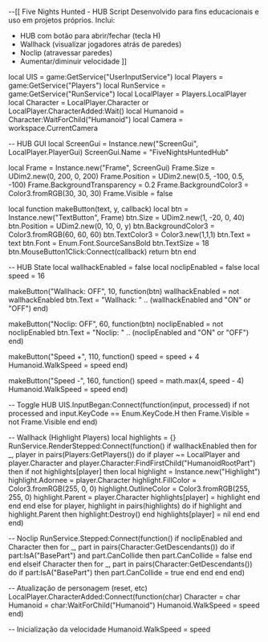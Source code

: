--[[ Five Nights Hunted - HUB Script
Desenvolvido para fins educacionais e uso em projetos próprios.
Inclui:
- HUB com botão para abrir/fechar (tecla H)
- Wallhack (visualizar jogadores atrás de paredes)
- Noclip (atravessar paredes)
- Aumentar/diminuir velocidade
]]

local UIS = game:GetService("UserInputService")
local Players = game:GetService("Players")
local RunService = game:GetService("RunService")
local LocalPlayer = Players.LocalPlayer
local Character = LocalPlayer.Character or LocalPlayer.CharacterAdded:Wait()
local Humanoid = Character:WaitForChild("Humanoid")
local Camera = workspace.CurrentCamera

-- HUB GUI
local ScreenGui = Instance.new("ScreenGui", LocalPlayer.PlayerGui)
ScreenGui.Name = "FiveNightsHuntedHub"

local Frame = Instance.new("Frame", ScreenGui)
Frame.Size = UDim2.new(0, 200, 0, 200)
Frame.Position = UDim2.new(0.5, -100, 0.5, -100)
Frame.BackgroundTransparency = 0.2
Frame.BackgroundColor3 = Color3.fromRGB(30, 30, 30)
Frame.Visible = false

local function makeButton(text, y, callback)
    local btn = Instance.new("TextButton", Frame)
    btn.Size = UDim2.new(1, -20, 0, 40)
    btn.Position = UDim2.new(0, 10, 0, y)
    btn.BackgroundColor3 = Color3.fromRGB(60, 60, 60)
    btn.TextColor3 = Color3.new(1,1,1)
    btn.Text = text
    btn.Font = Enum.Font.SourceSansBold
    btn.TextSize = 18
    btn.MouseButton1Click:Connect(callback)
    return btn
end

-- HUB State
local wallhackEnabled = false
local noclipEnabled = false
local speed = 16

makeButton("Wallhack: OFF", 10, function(btn)
    wallhackEnabled = not wallhackEnabled
    btn.Text = "Wallhack: " .. (wallhackEnabled and "ON" or "OFF")
end)

makeButton("Noclip: OFF", 60, function(btn)
    noclipEnabled = not noclipEnabled
    btn.Text = "Noclip: " .. (noclipEnabled and "ON" or "OFF")
end)

makeButton("Speed +", 110, function()
    speed = speed + 4
    Humanoid.WalkSpeed = speed
end)

makeButton("Speed -", 160, function()
    speed = math.max(4, speed - 4)
    Humanoid.WalkSpeed = speed
end)

-- Toggle HUB
UIS.InputBegan:Connect(function(input, processed)
    if not processed and input.KeyCode == Enum.KeyCode.H then
        Frame.Visible = not Frame.Visible
    end
end)

-- Wallhack (Highlight Players)
local highlights = {}
RunService.RenderStepped:Connect(function()
    if wallhackEnabled then
        for _, player in pairs(Players:GetPlayers()) do
            if player ~= LocalPlayer and player.Character and player.Character:FindFirstChild("HumanoidRootPart") then
                if not highlights[player] then
                    local highlight = Instance.new("Highlight")
                    highlight.Adornee = player.Character
                    highlight.FillColor = Color3.fromRGB(255, 0, 0)
                    highlight.OutlineColor = Color3.fromRGB(255, 255, 0)
                    highlight.Parent = player.Character
                    highlights[player] = highlight
                end
            end
        end
    else
        for player, highlight in pairs(highlights) do
            if highlight and highlight.Parent then highlight:Destroy() end
            highlights[player] = nil
        end
    end
end)

-- Noclip
RunService.Stepped:Connect(function()
    if noclipEnabled and Character then
        for _, part in pairs(Character:GetDescendants()) do
            if part:IsA("BasePart") and part.CanCollide then
                part.CanCollide = false
            end
        end
    elseif Character then
        for _, part in pairs(Character:GetDescendants()) do
            if part:IsA("BasePart") then
                part.CanCollide = true
            end
        end
    end
end)

-- Atualização de personagem (reset, etc)
LocalPlayer.CharacterAdded:Connect(function(char)
    Character = char
    Humanoid = char:WaitForChild("Humanoid")
    Humanoid.WalkSpeed = speed
end)

-- Inicialização da velocidade
Humanoid.WalkSpeed = speed
